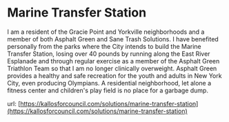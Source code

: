 # Marine Transfer Station #

I am a resident of the Gracie Point and Yorkville neighborhoods and a member of both Asphalt Green and Sane Trash Solutions.  I have benefited personally from the parks where the City intends to build the Marine Transfer Station, losing over 40 pounds by running along the East River Esplanade and through regular exercise as a member of the Asphalt Green Triathlon Team so that I am no longer clinically overweight.  Asphalt Green provides a healthy and safe recreation for the youth and adults in New York City, even producing Olympians.  A residential neighborhood, let alone a fitness center and children's play field is no place for a garbage dump.


url: [https://kallosforcouncil.com/solutions/marine-transfer-station](https://kallosforcouncil.com/solutions/marine-transfer-station)